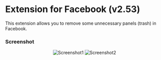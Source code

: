 # Extension for Facebook (v2.53)
This extension allows you to remove some unnecessary panels (trash) in Facebook.

### Screenshot

<p align="center">
  <img src="https://github.com/Smurfik997/Facebook-Extension/blob/master/logos_etc/first_screen.png?raw=true" alt="Screenshot1"/>
  <img src="https://github.com/Smurfik997/Facebook-Extension/blob/master/logos_etc/second_screen.png?raw=true" alt="Screenshot2"/>
</p>

